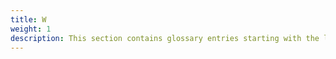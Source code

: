 ```yaml
---
title: W
weight: 1
description: This section contains glossary entries starting with the letter **W**.
---
```



